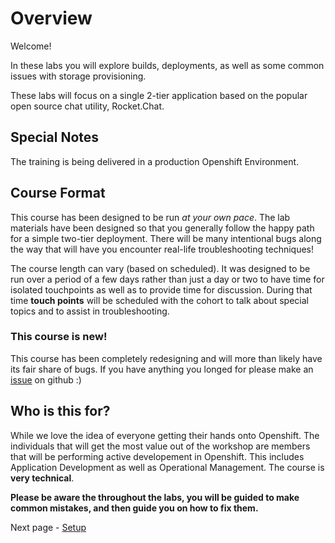 # Overview
Welcome!


In these labs you will explore builds, deployments, as well as some common issues with storage provisioning.

These labs will focus on a single 2-tier application based on the popular open source chat utility, Rocket.Chat.

## Special Notes


The training is being delivered in a production Openshift Environment.


## Course Format

This course has been designed to be run _at your own pace_. The lab materials have been designed so that you generally follow the happy path for a simple two-tier deployment. There will be many intentional bugs along the way that will have you encounter real-life troubleshooting techniques!

The course length can vary (based on scheduled). It was designed to be run over a period of a few days rather than just a day or two to have time for isolated touchpoints as well as to provide time for discussion.  During that time __touch points__ will be scheduled with the cohort to talk about special topics and to assist in troubleshooting. 

### This course is new!

This course has been completely redesigning and will more than likely have its fair share of bugs. If you have anything you longed for please make an [issue](https://github.com/BCDevOps/devops-platform-workshops/issues/new/choose) on github :) 

## Who is this for?

While we love the idea of everyone getting their hands onto Openshift. The individuals that will get the most value out of the workshop are members that will be performing active developement in Openshift. This includes Application Development as well as Operational Management. The course is __very technical__.

__Please be aware the throughout the labs, you will be guided to make common mistakes, and then guide you on how to fix them.__

Next page - [Setup](./01_adding_team_members.md)
